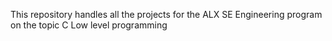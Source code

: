 This repository handles all the projects
for the ALX SE Engineering program on the topic
C Low level programming
